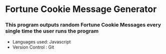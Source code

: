 # Fortune Cookie Message Generator

### This program outputs random Fortune Cookie Messages every single time the user runs the program

+ Languages used: Javascript
+ Version Control : Git